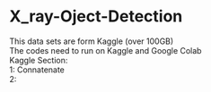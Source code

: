 # X_ray-Oject-Detection
This data sets are form Kaggle (over 100GB) <br>
The codes need to run on Kaggle and Google Colab
<br>
Kaggle Section: <br>
1: Connatenate <br>
2: 
